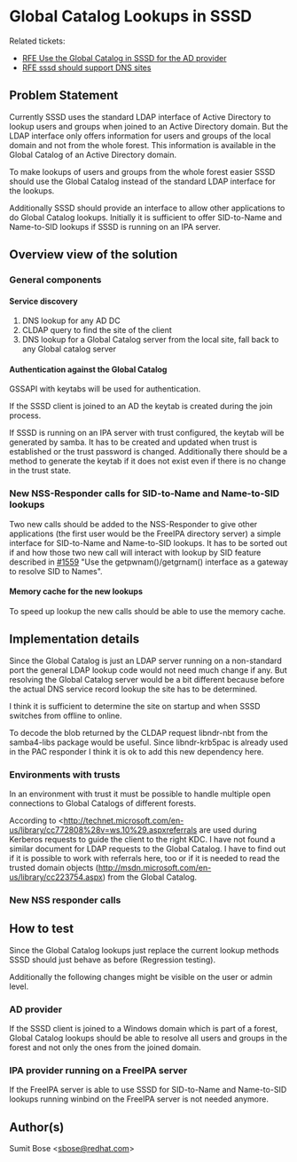 # Global Catalog Lookups in SSSD

Related tickets:

  - [RFE Use the Global Catalog in SSSD for the AD provider](https://pagure.io/SSSD/sssd/issue/1557)
  - [RFE sssd should support DNS sites](https://pagure.io/SSSD/sssd/issue/1032)

## Problem Statement

Currently SSSD uses the standard LDAP interface of Active Directory to lookup users and groups when joined to an Active Directory domain. But the LDAP interface only offers information for users and groups of the local domain and not from the whole forest. This information is available in the Global Catalog of an Active Directory domain.

To make lookups of users and groups from the whole forest easier SSSD should use the Global Catalog instead of the standard LDAP interface for the lookups.

Additionally SSSD should provide an interface to allow other applications to do Global Catalog lookups. Initially it is sufficient to offer SID-to-Name and Name-to-SID lookups if SSSD is running on an IPA server.

## Overview view of the solution

### General components

#### Service discovery

1.  DNS lookup for any AD DC
2.  CLDAP query to find the site of the client
3.  DNS lookup for a Global Catalog server from the local site, fall back to any Global catalog server

#### Authentication against the Global Catalog

GSSAPI with keytabs will be used for authentication.

If the SSSD client is joined to an AD the keytab is created during the join process.

If SSSD is running on an IPA server with trust configured, the keytab will be generated by samba. It has to be created and updated when trust is established or the trust password is changed. Additionally there should be a method to generate the keytab if it does not exist even if there is no change in the trust state.

### New NSS-Responder calls for SID-to-Name and Name-to-SID lookups

Two new calls should be added to the NSS-Responder to give other applications (the first user would be the FreeIPA directory server) a simple interface for SID-to-Name and Name-to-SID lookups. It has to be sorted out if and how those two new call will interact with lookup by SID feature described in [\#1559](https://pagure.io/SSSD/sssd/issue/1559) "Use the getpwnam()/getgrnam() interface as a gateway to resolve SID to Names".

#### Memory cache for the new lookups

To speed up lookup the new calls should be able to use the memory cache.

## Implementation details

Since the Global Catalog is just an LDAP server running on a non-standard port the general LDAP lookup code would not need much change if any. But resolving the Global Catalog server would be a bit different because before the actual DNS service record lookup the site has to be determined.

I think it is sufficient to determine the site on startup and when SSSD switches from offline to online.

To decode the blob returned by the CLDAP request libndr-nbt from the samba4-libs package would be useful. Since libndr-krb5pac is already used in the PAC responder I think it is ok to add this new dependency here.

### Environments with trusts

In an environment with trust it must be possible to handle multiple open connections to Global Catalogs of different forests.

According to <http://technet.microsoft.com/en-us/library/cc772808%28v=ws.10%29.aspxreferrals are used during Kerberos requests to guide the client to the right KDC. I have not found a similar document for LDAP requests to the Global Catalog. I have to find out if it is possible to work with referrals here, too or if it is needed to read the trusted domain objects (<http://msdn.microsoft.com/en-us/library/cc223754.aspx>) from the Global Catalog.

### New NSS responder calls

## How to test

Since the Global Catalog lookups just replace the current lookup methods SSSD should just behave as before (Regression testing).

Additionally the following changes might be visible on the user or admin level.

### AD provider

If the SSSD client is joined to a Windows domain which is part of a forest, Global Catalog lookups should be able to resolve all users and groups in the forest and not only the ones from the joined domain.

### IPA provider running on a FreeIPA server

If the FreeIPA server is able to use SSSD for SID-to-Name and Name-to-SID lookups running winbind on the FreeIPA server is not needed anymore.

## Author(s)

Sumit Bose \<sbose@redhat.com\>
